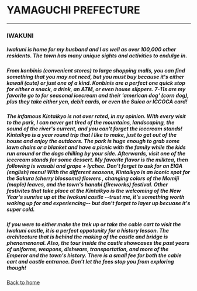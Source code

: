 # YAMAGUCHI PREFECTURE 
---

### IWAKUNI

##### Iwakuni is home for my husband and I as well as over 100,000 other residents.  The town has many unique sights and activities to endulge in.  
##### From **konbinis** (convenient stores) to large shopping malls, you can find something that you may not need, but you must buy because it's either *kawaii* (cute) or just one of a kind.  Konbinis are a perfect one quick stop for either a snack, a drink, an ATM, or even house slippers.  7-11s are my favorite go to for seasonal icecream and their *'american dog'* (corn dog), plus they take either yen, debit cards, or even the Suica or ICCOCA card!
##### The infamous **Kintaikyo** is not over rated, in my opinion.  With every visit to the park, I can never get tired of the mountains, landscaping, the sound of the river's current, and you can't forget the icecream stands!  Kintaikyo is a year round trip that I like to make, just to get out of the house and enjoy the outdoors.  The park is huge enough to grab some lawn chairs or a blanket and have a picnic with the family while the kids run around or the dogs chilling by your side.  Afterwards, visit one of the icecream stands for some dessert.  My favorite flavor is the *milktea*, then following is *wasabi and grape + lychee*.  Don't forget to ask for an **EIGA** (english) menu!  With the different seasons, Kintaikyo is an iconic spot for the Sakura (cherry blossoms) flowers , changing colors of the Momiji (maple) leaves, and the town's hanabi (fireworks) festival.  Other festivites that take place at the Kintaikyo is the welcoming of the New Year's sunrise up at the Iwakuni castle --trust me, it's something worth waking up for and experiencing-- but don't forget to layer up becuase it's super cold.
##### If you were to either make the trek up or take the cable cart to visit the Iwakuni castle, it is a perfect oppotunity for a history lesson.  The architecture that is behind the making of the castle and bridge is phenomenonal.  Also, the tour inside the castle showcases the past years of uniforms, weapons, dishware, transportation, and more of the Emperor and the town's history. There is a small fee for both the cable cart and castle entrance.  Don't let the fees stop you from exploring though! 




[Back to home](index)

